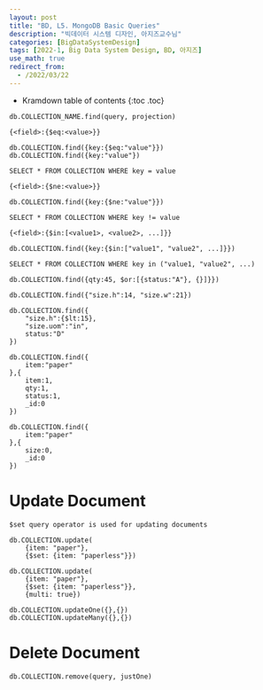 ```yaml
---
layout: post
title: "BD, L5. MongoDB Basic Queries"
description: "빅데이터 시스템 디자인, 아지즈교수님"
categories: [BigDataSystemDesign]
tags: [2022-1, Big Data System Design, BD, 아지즈]
use_math: true
redirect_from:
  - /2022/03/22
---
```


* Kramdown table of contents
{:toc .toc} 

~~~
db.COLLECTION_NAME.find(query, projection)
~~~

~~~
{<field>:{$eq:<value>}}

db.COLLECTION.find({key:{$eq:"value"}})
db.COLLECTION.find({key:"value"})

SELECT * FROM COLLECTION WHERE key = value
~~~


~~~
{<field>:{$ne:<value>}}

db.COLLECTION.find({key:{$ne:"value"}})

SELECT * FROM COLLECTION WHERE key != value
~~~

~~~
{<field>:{$in:[<value1>, <value2>, ...]}}

db.COLLECTION.find({key:{$in:["value1", "value2", ...]}})

SELECT * FROM COLLECTION WHERE key in ("value1, "value2", ...)
~~~

~~~
db.COLLECTION.find({qty:45, $or:[{status:"A"}, {}]}})
~~~


~~~
db.COLLECTION.find({"size.h":14, "size.w":21})
~~~

~~~
db.COLLECTION.find({
    "size.h":{$lt:15},
    "size.uom":"in",
    status:"D"
})
~~~

~~~
db.COLLECTION.find({
    item:"paper"
},{
    item:1,
    qty:1,
    status:1,
    _id:0
})

db.COLLECTION.find({
    item:"paper"
},{
    size:0,
    _id:0
})
~~~

# Update Document

`$set query operator is used for updating documents`

~~~
db.COLLECTION.update(
    {item: "paper"}, 
    {$set: {item: "paperless"}})

db.COLLECTION.update(
    {item: "paper"}, 
    {$set: {item: "paperless"}}, 
    {multi: true})

db.COLLECTION.updateOne({},{})
db.COLLECTION.updateMany({},{})
~~~

# Delete Document

~~~
db.COLLECTION.remove(query, justOne)
~~~

